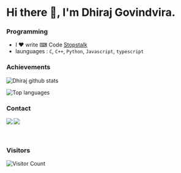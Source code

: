 # Hi there 👋, I'm Dhiraj Govindvira.

### Programming
- I ♥ write ⌨ Code [Stopstalk](https://www.stopstalk.com/user/profile/dhiraj_01)
- launguages : `C`, `C++`, `Python`, `Javascript`, `typescript`

### Achievements
![Dhiraj github stats](https://github-readme-stats.vercel.app/api?username=dhiraj-01&show_icons=true)

![Top languages](https://github-readme-stats.vercel.app/api/top-langs/?username=dhiraj-01&layout=compact&langs_count=6&theme=graywhite)

### Contact
<a href="https://www.linkedin.com/in/dhiraj-govindvira/" title="Linkedln" target="_blank">
    <img align="left" src="https://img.icons8.com/cute-clipart/64/000000/linkedin.png"/>
</a>
<a href="https://www.instagram.com/dhiraj_1_11/" title="Instagram" target="_blank">
    <img align="left" src="https://img.icons8.com/cute-clipart/64/000000/instagram-new.png"/>
</a>

<br>
<br>
<br>

### Visitors
![Visitor Count](https://profile-counter.glitch.me/Dhiraj-01/count.svg)
<!--
**Dhiraj-01/Dhiraj-01** is a ✨ _special_ ✨ repository because its `README.md` (this file) appears on your GitHub profile.

Here are some ideas to get you started:

- 🔭 I’m currently working on ...
- 🌱 I’m currently learning ...
- 👯 I’m looking to collaborate on ...
- 🤔 I’m looking for help with ...
- 💬 Ask me about ...
- 📫 How to reach me: ...
- 😄 Pronouns: ...
- ⚡ Fun fact: ...
-->
